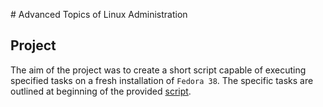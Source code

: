 # Advanced Topics of Linux Administration

## Project

The aim of the project was to create a short script capable of executing specified tasks on a fresh installation of `Fedora 38`. The specific tasks are outlined at beginning of the provided [script](project/xlasmi00_fit_ili.sh).